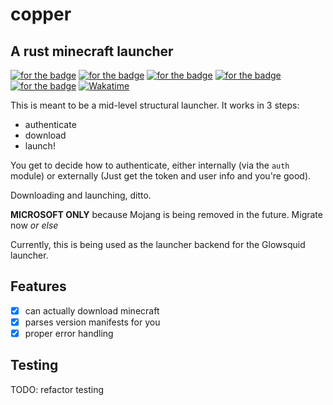 # copper

## A rust minecraft launcher

[![for the badge](https://forthebadge.com/images/badges/0-percent-optimized.svg)](https://forthebadge.com)
[![for the badge](https://forthebadge.com/images/badges/60-percent-of-the-time-works-every-time.svg)](https://forthebadge.com)
[![for the badge](https://forthebadge.com/images/badges/contains-tasty-spaghetti-code.svg)](https://forthebadge.com)
[![for the badge](https://forthebadge.com/images/badges/made-with-rust.svg)](https://forthebadge.com)
[![for the badge](https://forthebadge.com/images/badges/mom-made-pizza-rolls.svg)](https://forthebadge.com)
[![Wakatime](https://wakatime.com/badge/github/glowsquid-launcher/copper.svg?style=for-the-badge)](https://wakatime.com/badge/github/glowsquid-launcher/copper)

This is meant to be a mid-level structural launcher. It works in 3 steps:

- authenticate
- download
- launch!

You get to decide how to authenticate, either internally (via the `auth` module) or externally (Just get the token and user info and you're good).

Downloading and launching, ditto.

**MICROSOFT ONLY** because Mojang is being removed in the future. Migrate now _or else_

Currently, this is being used as the launcher backend for the Glowsquid launcher.

## Features

- [x] can actually download minecraft
- [x] parses version manifests for you
- [x] proper error handling

## Testing

TODO: refactor testing
